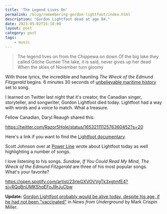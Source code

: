 ```yaml
---
title: 'The Legend Lives On'
permalink: /blog/remembering-gordon-lightfoot/index.html
description: "Gordon Lightfoot dead at age 84."
date: 2023-05-02T15:18:00
layout: post
category: post
tags:
    - music
---
```


>The legend lives on from the Chippewa on down
>Of the big lake they called Gitche Gumee
>The lake, it is said, never gives up her dead
>When the skies of November turn gloomy

With those lyrics, the incredible and haunting _The Wreck of the Edmund Fitzgerald_ begins. 6 minutes 30 seconds of [unbelievable maritime history](https://ssedmundfitzgerald.org/) set to song.

I learned on Twitter last night that it's creator, the Canadian singer, storyteller, and songwriter, Gordon Lightfoot died today. Lightfoot had a way with words and a voice to match. What a treasure.

Fellow Canadian, Daryl Reaugh shared this:

https://twitter.com/Razor5Hole/status/1653211112576360452?s=20

Here's a link if you want to find the [Lightfoot documentary](https://www.justwatch.com/us/movie/gordon-lightfoot-if-you-could-read-my-mind).

Scott Johnson over at [Power Line](https://www.powerlineblog.com/archives/2023/05/gordon-lightfoot-dies-at-84.php) wrote about Lightfoot today as well highlighting a number of songs.

I love listening to his songs. _Sundow_, _If You Could Read My Mind_, _The Wreck of the Edmund Fitzgerald_ are three of his most popular songs. What's your favorite?

https://open.spotify.com/artist/23rleGXVOVVgTk3xgtmfE4?si=RQqBnUMKShqEFoJ9rJuCbw

**Update:** [Gordon Lightfoot probably would be alive today, despite his age, if he had not been "vaccinated"](https://markcrispinmiller.substack.com/p/gordon-lightfoot-probably-would-be) in _News from Underground_ by Mark Crispin Miller.